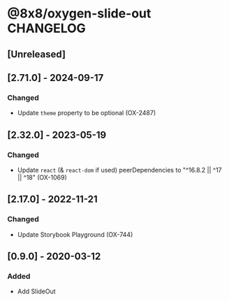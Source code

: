 # @8x8/oxygen-slide-out CHANGELOG

## [Unreleased]

## [2.71.0] - 2024-09-17

### Changed

- Update `theme` property to be optional (OX-2487)

## [2.32.0] - 2023-05-19

### Changed

- Update `react` (& `react-dom` if used) peerDependencies to "^16.8.2 || ^17 || ^18" (OX-1069)

## [2.17.0] - 2022-11-21

### Changed

- Update Storybook Playground (OX-744)

## [0.9.0] - 2020-03-12

### Added

- Add SlideOut

